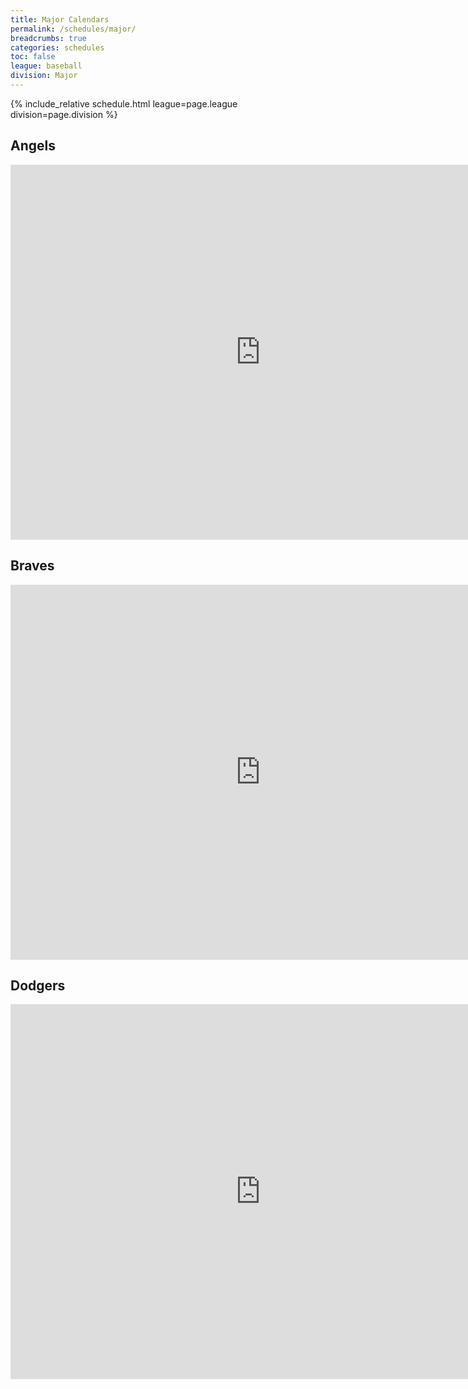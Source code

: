 ```yaml
---
title: Major Calendars
permalink: /schedules/major/
breadcrumbs: true
categories: schedules
toc: false
league: baseball
division: Major
---
```


{% include_relative schedule.html league=page.league division=page.division %}

## Angels
<iframe src="https://calendar.google.com/calendar/embed?src=k2ur6vqrl6hv2f8l3pun3ko9q8ejro9g%40import.calendar.google.com&ctz=America%2FLos_Angeles" style="border: 0" width="800" height="600" frameborder="0" scrolling="no"></iframe>

## Braves
<iframe src="https://calendar.google.com/calendar/embed?src=krjqful4pi3p5tmpgo72qfjvemkq0agj%40import.calendar.google.com&ctz=America%2FLos_Angeles" style="border: 0" width="800" height="600" frameborder="0" scrolling="no"></iframe>

## Dodgers
<iframe src="https://calendar.google.com/calendar/embed?src=27i5s9mh2mkn90be2vq4vgr4n3emctt1%40import.calendar.google.com&ctz=America%2FLos_Angeles" style="border: 0" width="800" height="600" frameborder="0" scrolling="no"></iframe>
